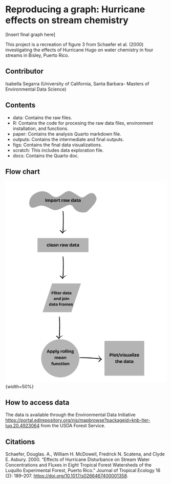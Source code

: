 # Reproducing a graph: Hurricane effects on stream chemistry

[Insert final graph here]

This project is a recreation of figure 3 from Schaefer et al. (2000) investigating the effects of Hurricane Hugo on water chemistry in four streams in Bisley, Puerto Rico.

## Contributor

Isabella Segarra (University of California, Santa Barbara- Masters of Environmental Data Science)

## Contents

-   data: Contains the raw files.
-   R: Contains the code for procesing the raw data files, environment   installation, and functions.
-   paper: Contains the analysis Quarto markdown file.
-   outputs: Contains the intermediate and final outputs.
-   figs: Contains the final data visualizations. 
-   scratch: This includes data exploration file.
-   docs: Contains the Quarto doc. 

## Flow chart 
![flowchart.](figs/Flowchart.png){width=50%}

## How to access data

The data is available through the Environmental Data Initiative <https://portal.edirepository.org/nis/mapbrowse?packageid=knb-lter-luq.20.4923064> from the USDA Forest Service.

## Citations

Schaefer, Douglas. A., William H. McDowell, Fredrick N. Scatena, and Clyde E. Asbury. 2000. “Effects of Hurricane Disturbance on Stream Water Concentrations and Fluxes in Eight Tropical Forest Watersheds of the Luquillo Experimental Forest, Puerto Rico.” Journal of Tropical Ecology 16 (2): 189–207. <https://doi.org/10.1017/s0266467400001358>.
